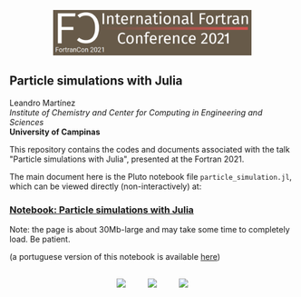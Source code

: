<p align=center>
<img height=80px src=https://github.com/m3g/2021_FortranCon/raw/main/docs/fotrancon_logo.png>
</p>

## Particle simulations with Julia
Leandro Martínez<br>
<i>Institute of Chemistry and Center for Computing in Engineering and Sciences</i><br>
<b>University of Campinas</b>

This repository contains the codes and documents associated with the talk "Particle simulations with Julia", presented at the Fortran 2021. 

The main document here is the Pluto notebook file `particle_simulation.jl`, which can be viewed directly (non-interactively) at:


### [Notebook: Particle simulations with Julia](https://m3g.github.io/2021_FortranCon/)

Note: the page is about 30Mb-large and may take some time to completely load. Be patient.

(a portuguese version of this notebook is available [here](https://m3g.github.io/2021_FortranCon/portuguese_particle_simulation.jl.html))

##
<p align=center>
<img height=80px src=https://user-images.githubusercontent.com/31046348/119070689-e0b7d180-b9be-11eb-8da8-ce2fb70b6c9a.png>
&nbsp;&nbsp;&nbsp;&nbsp;&nbsp;&nbsp;&nbsp;&nbsp;
<img height=80px src=https://user-images.githubusercontent.com/31046348/119070703-e6151c00-b9be-11eb-9dae-23e5ffd4aefa.png>
&nbsp;&nbsp;&nbsp;&nbsp;&nbsp;&nbsp;&nbsp;&nbsp;
<img height=80px src=https://user-images.githubusercontent.com/31046348/119070710-e9a8a300-b9be-11eb-9528-445cd28df6f3.png>
</p>




